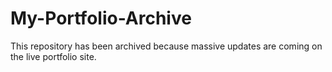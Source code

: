 # My-Portfolio-Archive
 This repository has been archived because massive updates are coming on the live portfolio site.
